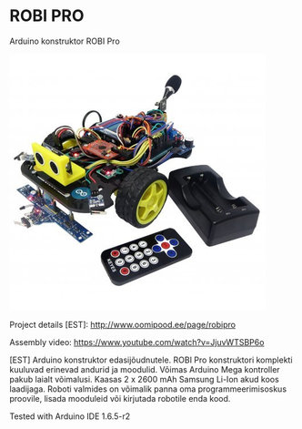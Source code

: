 # ROBI PRO
Arduino konstruktor ROBI Pro

![connection](./images/ROBIPRO_1.jpg)

Project details [EST]: http://www.oomipood.ee/page/robipro

Assembly video: https://www.youtube.com/watch?v=JjuvWTSBP6o

[EST] Arduino konstruktor edasijõudnutele. ROBI Pro konstruktori komplekti kuuluvad erinevad andurid ja moodulid. Võimas Arduino Mega kontroller pakub laialt võimalusi. Kaasas 2 x 2600 mAh Samsung Li-Ion akud koos laadijaga. Roboti valmides on võimalik panna oma programmeerimisoskus proovile, lisada mooduleid või kirjutada robotile enda kood.

Tested with Arduino IDE 1.6.5-r2


